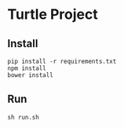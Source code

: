 # Turtle Project

## Install
```
pip install -r requirements.txt
npm install
bower install
```

## Run

```
sh run.sh
```